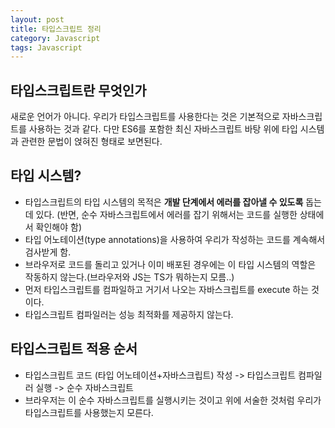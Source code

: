 ```yaml
---
layout: post
title: 타입스크립트 정리
category: Javascript
tags: Javascript
---
```


## 타입스크립트란 무엇인가

새로운 언어가 아니다. 우리가 타입스크립트를 사용한다는 것은 기본적으로 자바스크립트를 사용하는 것과 같다.
다만 ES6를 포함한 최신 자바스크립트 바탕 위에 타입 시스템과 관련한 문법이 얹혀진 형태로 보면된다.

## 타입 시스템?

- 타입스크립트의 타입 시스템의 목적은 **개발 단계에서 에러를 잡아낼 수 있도록** 돕는 데 있다.
  (반면, 순수 자바스크립트에서 에러를 잡기 위해서는 코드를 실행한 상태에서 확인해야 함)
- 타입 어노테이션(type annotations)을 사용하여 우리가 작성하는 코드를 계속해서 검사받게 함.
- 브라우저로 코드를 돌리고 있거나 이미 배포된 경우에는 이 타입 시스템의 역할은 작동하지 않는다.(브라우저와 JS는 TS가 뭐하는지 모름..)
- 먼저 타입스크립트를 컴파일하고 거기서 나오는 자바스크립트를 execute 하는 것이다.
- 타입스크립트 컴파일러는 성능 최적화를 제공하지 않는다.

## 타입스크립트 적용 순서

- 타입스크립트 코드 (타입 어노테이션+자바스크립트) 작성 -> 타입스크립트 컴파일러 실행 -> 순수 자바스크립트
- 브라우저는 이 순수 자바스크립트를 실행시키는 것이고 위에 서술한 것처럼 우리가 타입스크립트를 사용했는지 모른다.
